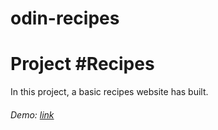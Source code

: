 # odin-recipes

# **Project #Recipes**

In this project, a basic recipes website has built.

###### Demo: [link]()
